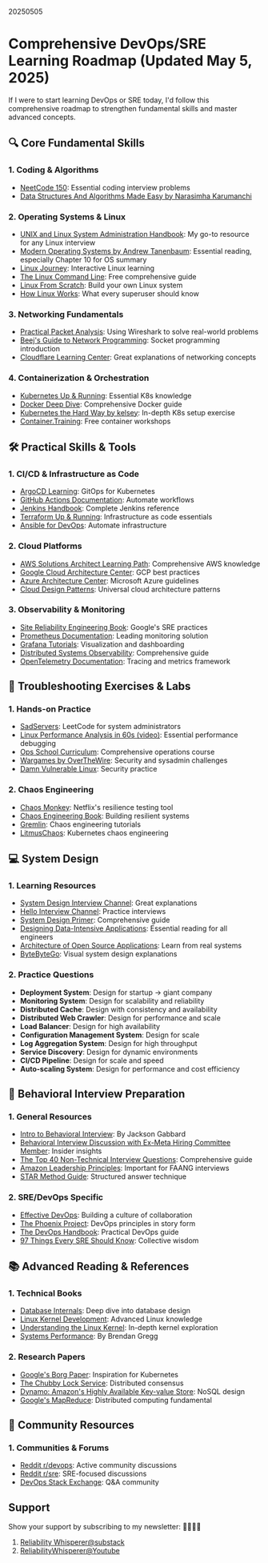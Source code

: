 20250505
# Comprehensive DevOps/SRE Learning Roadmap (Updated May 5, 2025)

If I were to start learning DevOps or SRE today, I'd follow this comprehensive roadmap to strengthen fundamental skills and master advanced concepts.

## 🔍 Core Fundamental Skills

### 1. Coding & Algorithms
- [NeetCode 150](https://neetcode.io/practice?tab=neetcode150): Essential coding interview problems
- [Data Structures And Algorithms Made Easy by Narasimha Karumanchi](https://www.amazon.co.uk/Narasimha-Karumanchi/e/B004S7ZXQM/ref=dp_byline_cont_ebooks_1)

### 2. Operating Systems & Linux
- [UNIX and Linux System Administration Handbook](https://www.amazon.com/UNIX-Linux-System-Administration-Handbook/dp/0134277554): My go-to resource for any Linux interview
- [Modern Operating Systems by Andrew Tanenbaum](https://www.amazon.com/Modern-Operating-Systems-Andrew-Tanenbaum/dp/013359162X): Essential reading, especially Chapter 10 for OS summary
- [Linux Journey](https://linuxjourney.com/): Interactive Linux learning
- [The Linux Command Line](https://linuxcommand.org/tlcl.php): Free comprehensive guide
- [Linux From Scratch](https://www.linuxfromscratch.org/): Build your own Linux system
- [How Linux Works](https://nostarch.com/howlinuxworks3): What every superuser should know

### 3. Networking Fundamentals
- [Practical Packet Analysis](https://www.amazon.co.uk/Practical-Packet-Analysis-Wireshark-Real-World/dp/1593272669): Using Wireshark to solve real-world problems
- [Beej's Guide to Network Programming](https://beej.us/guide/bgnet/): Socket programming introduction
- [Cloudflare Learning Center](https://www.cloudflare.com/learning/): Great explanations of networking concepts

### 4. Containerization & Orchestration
- [Kubernetes Up & Running](https://www.amazon.com/Kubernetes-Running-Dive-Future-Infrastructure/dp/1492046531): Essential K8s knowledge
- [Docker Deep Dive](https://www.amazon.com/Docker-Deep-Dive-Nigel-Poulton/dp/1521822808): Comprehensive Docker guide
- [Kubernetes the Hard Way by kelsey](https://github.com/kelseyhightower/kubernetes-the-hard-way): In-depth K8s setup exercise
- [Container.Training](https://container.training/): Free container workshops

## 🛠️ Practical Skills & Tools

### 1. CI/CD & Infrastructure as Code
- [ArgoCD Learning](https://argo-cd.readthedocs.io/en/stable/): GitOps for Kubernetes
- [GitHub Actions Documentation](https://docs.github.com/en/actions): Automate workflows
- [Jenkins Handbook](https://www.jenkins.io/doc/book/): Complete Jenkins reference
- [Terraform Up & Running](https://www.terraformupandrunning.com/): Infrastructure as code essentials
- [Ansible for DevOps](https://www.ansiblefordevops.com/): Automate infrastructure

### 2. Cloud Platforms
- [AWS Solutions Architect Learning Path](https://aws.amazon.com/training/learn-about/architect/): Comprehensive AWS knowledge
- [Google Cloud Architecture Center](https://cloud.google.com/architecture): GCP best practices
- [Azure Architecture Center](https://learn.microsoft.com/en-us/azure/architecture/): Microsoft Azure guidelines
- [Cloud Design Patterns](https://learn.microsoft.com/en-us/azure/architecture/patterns/): Universal cloud architecture patterns

### 3. Observability & Monitoring
- [Site Reliability Engineering Book](https://sre.google/sre-book/table-of-contents/): Google's SRE practices
- [Prometheus Documentation](https://prometheus.io/docs/introduction/overview/): Leading monitoring solution
- [Grafana Tutorials](https://grafana.com/tutorials/): Visualization and dashboarding
- [Distributed Systems Observability](https://www.oreilly.com/library/view/distributed-systems-observability/9781492033431/): Comprehensive guide
- [OpenTelemetry Documentation](https://opentelemetry.io/docs/): Tracing and metrics framework

## 🧪 Troubleshooting Exercises & Labs

### 1. Hands-on Practice
- [SadServers](https://sadservers.com/): LeetCode for system administrators
- [Linux Performance Analysis in 60s (video)](https://www.brendangregg.com/blog/2015-12-03/linux-perf-60s-video.html): Essential performance debugging
- [Ops School Curriculum](https://www.opsschool.org/): Comprehensive operations course
- [Wargames by OverTheWire](https://overthewire.org/wargames/): Security and sysadmin challenges
- [Damn Vulnerable Linux](http://www.damnvulnerablelinux.org/): Security practice

### 2. Chaos Engineering
- [Chaos Monkey](https://netflix.github.io/chaosmonkey/): Netflix's resilience testing tool
- [Chaos Engineering Book](https://www.oreilly.com/library/view/chaos-engineering/9781492043850/): Building resilient systems
- [Gremlin](https://www.gremlin.com/community/tutorials/): Chaos engineering tutorials
- [LitmusChaos](https://litmuschaos.io/): Kubernetes chaos engineering

## 💻 System Design

### 1. Learning Resources
- [System Design Interview Channel](https://www.youtube.com/@SystemDesignInterview): Great explanations
- [Hello Interview Channel](https://www.youtube.com/@hello_interview): Practice interviews
- [System Design Primer](https://github.com/donnemartin/system-design-primer): Comprehensive guide
- [Designing Data-Intensive Applications](https://dataintensive.net/): Essential reading for all engineers
- [Architecture of Open Source Applications](https://aosabook.org/): Learn from real systems
- [ByteByteGo](https://bytebytego.com/): Visual system design explanations

### 2. Practice Questions
- **Deployment System**: Design for startup → giant company
- **Monitoring System**: Design for scalability and reliability
- **Distributed Cache**: Design with consistency and availability
- **Distributed Web Crawler**: Design for performance and scale
- **Load Balancer**: Design for high availability
- **Configuration Management System**: Design for scale
- **Log Aggregation System**: Design for high throughput
- **Service Discovery**: Design for dynamic environments
- **CI/CD Pipeline**: Design for scale and speed
- **Auto-scaling System**: Design for performance and cost efficiency

## 👥 Behavioral Interview Preparation

### 1. General Resources
- [Intro to Behavioral Interview](https://www.youtube.com/watch?v=PJKYqLP6MRE): By Jackson Gabbard
- [Behavioral Interview Discussion with Ex-Meta Hiring Committee Member](https://www.youtube.com/watch?v=bBvPQZmPXwQ): Insider insights
- [The Top 40 Non-Technical Interview Questions](https://reliabilitywhisperer.substack.com/p/mastering-non-technical-interview): Comprehensive guide
- [Amazon Leadership Principles](https://www.amazon.jobs/en/principles): Important for FAANG interviews
- [STAR Method Guide](https://www.themuse.com/advice/star-interview-method): Structured answer technique

### 2. SRE/DevOps Specific
- [Effective DevOps](https://www.oreilly.com/library/view/effective-devops/9781491926291/): Building a culture of collaboration
- [The Phoenix Project](https://itrevolution.com/product/the-phoenix-project/): DevOps principles in story form
- [The DevOps Handbook](https://itrevolution.com/product/the-devops-handbook/): Practical DevOps guide
- [97 Things Every SRE Should Know](https://www.oreilly.com/library/view/97-things-every/9781492081487/): Collective wisdom

## 📚 Advanced Reading & References

### 1. Technical Books
- [Database Internals](https://www.databass.dev/): Deep dive into database design
- [Linux Kernel Development](https://www.amazon.com/Linux-Kernel-Development-Robert-Love/dp/0672329468): Advanced Linux knowledge
- [Understanding the Linux Kernel](https://www.oreilly.com/library/view/understanding-the-linux/0596005652/): In-depth kernel exploration
- [Systems Performance](https://www.brendangregg.com/systems-performance-2nd-edition-book.html): By Brendan Gregg

### 2. Research Papers
- [Google's Borg Paper](https://research.google/pubs/pub43438/): Inspiration for Kubernetes
- [The Chubby Lock Service](https://research.google/pubs/pub27897/): Distributed consensus
- [Dynamo: Amazon's Highly Available Key-value Store](https://www.allthingsdistributed.com/files/amazon-dynamo-sosp2007.pdf): NoSQL design
- [Google's MapReduce](https://research.google/pubs/pub62/): Distributed computing fundamental

## 🌟 Community Resources

### 1. Communities & Forums
- [Reddit r/devops](https://www.reddit.com/r/devops/): Active community discussions
- [Reddit r/sre](https://www.reddit.com/r/sre/): SRE-focused discussions
- [DevOps Stack Exchange](https://devops.stackexchange.com/): Q&A community


## Support
Show your support by subscribing to my newsletter: 💓💓💓💓

       
1.  [Reliability Whisperer@substack](https://reliabilitywhisperer.substack.com/)
2.  [ ReliabilityWhisperer@Youtube](https://www.youtube.com/@ReliabilityWhisperer)
